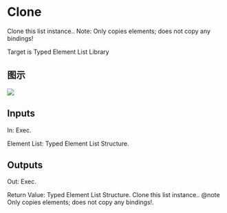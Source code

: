 # Clone

Clone this list instance.. Note: Only copies elements; does not copy any bindings!

Target is Typed Element List Library

## 图示

![]($-20221218-21162142.png)

## Inputs

In: Exec.

Element List: Typed Element List Structure.  

## Outputs

Out: Exec.

Return Value: Typed Element List Structure. Clone this list instance.. @note Only copies elements; does not copy any bindings!.

